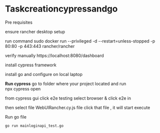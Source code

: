# Taskcreationcypressandgo

Pre requisites 

ensure rancher desktop  setup  


run command 
sudo docker run --privileged -d --restart=unless-stopped -p 80:80 -p 443:443 rancher/rancher

verify  manually https://localhost:8080/dashboard

install cypress framework 

install go and configure on local laptop


**Run cypress**
 go to folder where your project  located and run  
                    npx cypress open
                    
                    
from cypress gui  click e2e testing select browser & click e2e in <selected browser>
  
then select file WebUIRancher.cy.js file click that file , it will start execute 

 
 Run go file 
 
    go run mainloginapi_test.go
